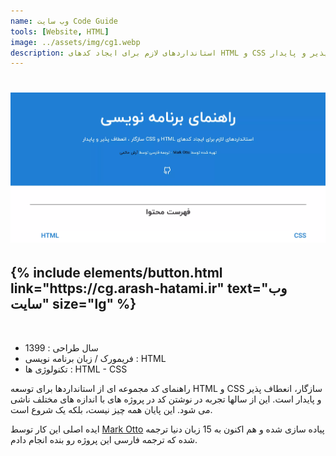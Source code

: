 ```yaml
---
name: وب سایت Code Guide
tools: [Website, HTML]
image: ../assets/img/cg1.webp
description: استانداردهای لازم برای ایجاد کدهای HTML و CSS سازگار ، انعطاف پذیر و پایدار
---
```


<h1 class="center">
<img src="../assets/img/cg1.webp"/>
</h1>

<h2 class="center">
{% include elements/button.html link="https://cg.arash-hatami.ir" text="وب سایت" size="lg" %}
</h2>

<br>

<ul>
    <li>
        <span class="colored">سال طراحی : </span>1399
    </li>
    <li>
        <span class="colored">فریمورک / زبان برنامه نویسی : </span>HTML
    </li>
    <li>
        <span class="colored">تکنولوژی ها : </span> HTML - CSS
    </li>
</ul>

راهنمای کد مجموعه ای از استانداردها برای توسعه HTML و CSS سازگار، انعطاف پذیر و پایدار است. این از سالها تجربه در نوشتن کد در پروژه های با اندازه های مختلف ناشی می شود. این پایان همه چیز نیست، بلکه یک شروع است.

ایده اصلی این کار توسط [Mark Otto](https://github.com/mdo) پیاده سازی شده و هم اکنون به 15 زبان دنیا ترجمه شده که ترجمه فارسی این پروژه رو بنده انجام دادم.
